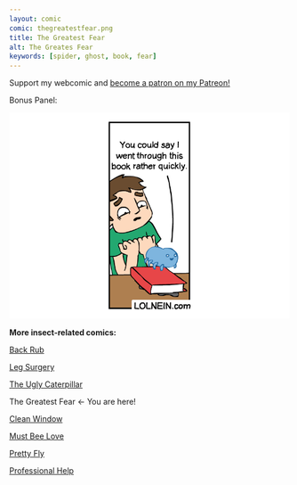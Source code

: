 ```yaml
---
layout: comic
comic: thegreatestfear.png
title: The Greatest Fear
alt: The Greates Fear
keywords: [spider, ghost, book, fear]
---
```


Support my webcomic and [become a patron on my Patreon!](https://www.patreon.com/lolnein)

Bonus Panel:

![The Greatest Fear Bonus Panel](/images/thegreatestfear_bonus.png)


__More insect-related comics:__

[Back Rub](https://lolnein.com/2017/06/13/backrub/)

[Leg Surgery](https://lolnein.com/2017/06/30/legsurgery/)

[The Ugly Caterpillar](https://lolnein.com/2017/09/18/theuglycaterpillar/)

The Greatest Fear <- You are here!

[Clean Window](https://lolnein.com/2018/08/06/cleanwindow/)

[Must Bee Love](https://lolnein.com/2019/05/21/mustbeelove/)

[Pretty Fly](https://lolnein.com/2019/06/09/prettyfly/)

[Professional Help](https://lolnein.com/2019/09/03/professionalhelp/)